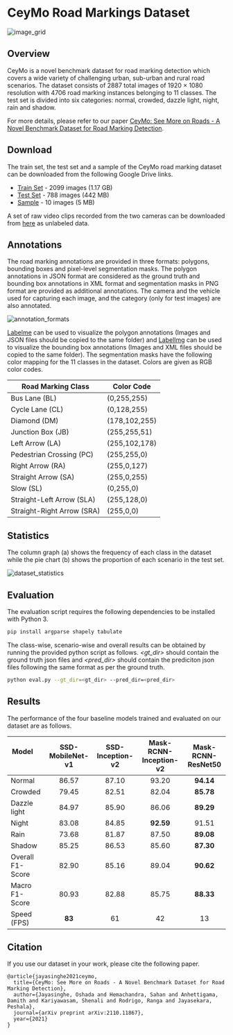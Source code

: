 # CeyMo Road Markings Dataset

![image_grid](https://github.com/oshadajay/CeyMo-Test/blob/main/figures/image_grid.png)

## Overview

CeyMo is a novel benchmark dataset for road marking detection which covers a wide variety of challenging urban, sub-urban and rural road scenarios. 
The dataset consists of 2887 total images of 1920 &times; 1080 resolution with 4706 road marking instances belonging to 11 classes. 
The test set is divided into six categories: normal, crowded, dazzle light, night, rain and shadow.

For more details, please refer to our paper [CeyMo: See More on Roads - A Novel Benchmark Dataset for Road Marking Detection](https://arxiv.org/abs/2110.11867).

## Download

The train set, the test set and a sample of the CeyMo road marking dataset can be downloaded from the following Google Drive links.
* [Train Set](https://drive.google.com/file/d/1-TDEfGXtEQ4s037M_ynmV6aiOfNp2NZv/) - 2099 images (1.17 GB)
* [Test Set](https://drive.google.com/file/d/1YhWld3kxR5Ahz4Q-hy61UKI0KN_so9fa/) - 788 images (442 MB)
* [Sample](https://drive.google.com/file/d/1XSHT6v3PNA8Z38F542OGWTTosfQtEcFr/) - 10 images (5 MB)

A set of raw video clips recorded from the two cameras can be downloaded from [here](https://drive.google.com/drive/folders/1cjlMDGeM4twNo33959_urmiL3gKx36jC?) as unlabeled data.

## Annotations

The road marking annotations are provided in three formats: polygons, bounding boxes and pixel-level segmentation masks.
The polygon annotations in JSON format are considered as the ground truth and bounding box annotations in XML format and segmentation masks in PNG format are provided as additional annotations. 
The camera and the vehicle used for capturing each image, and the category (only for test images) are also annotated. 

![annotation_formats](https://github.com/oshadajay/CeyMo-Test/blob/main/figures/annotation_formats.png)

[Labelme](https://github.com/wkentaro/labelme) can be used to visualize the polygon annotations (Images and JSON files should be copied to the same folder) and [LabelImg](https://github.com/tzutalin/labelImg) can be used to visualize the bounding box annotations (Images and XML files should be copied to the same folder).
The segmentation masks have the following color mapping for the 11 classes in the dataset. Colors are given as RGB color codes.

| Road Marking Class             |  Color Code  |
|--------------------------------|---------------|
| Bus Lane (BL)	                 | (0,255,255)   |
| Cycle Lane (CL)                | (0,128,255)   |
| Diamond (DM)                   | (178,102,255) |
| Junction Box (JB)              | (255,255,51) |
| Left Arrow (LA)                | (255,102,178) |
| Pedestrian Crossing (PC)	     | (255,255,0)   |
| Right Arrow (RA)               | (255,0,127)   |
| Straight Arrow (SA)	         | (255,0,255)   |
| Slow (SL)	                     | (0,255,0)     |
| Straight-Left Arrow (SLA)	     | (255,128,0)   |
| Straight-Right Arrow (SRA)	 | (255,0,0)     |

## Statistics

The column graph (a) shows the frequency of each class in the dataset while the pie chart (b) shows the proportion of each scenario in the test set.

![dataset_statistics](https://github.com/oshadajay/CeyMo-Test/blob/main/figures/dataset_statistics.png)

## Evaluation

The evaluation script requires the following dependencies to be installed with Python 3.

```bash
pip install argparse shapely tabulate
```

The class-wise, scenario-wise and overall results can be obtained by running the provided python script as follows. *<gt_dir>* should
contain the ground truth json files and *<pred_dir>* should contain the prediciton json files following the same format as per the ground truth.

```bash
python eval.py --gt_dir=<gt_dir> --pred_dir=<pred_dir>
```

## Results

The performance of the four baseline models trained and evaluated on our dataset are as follows.

|Model &nbsp; &nbsp; &nbsp; &nbsp; &nbsp; &nbsp;&nbsp; &nbsp; &nbsp; &nbsp;  | SSD-MobileNet-v1 | SSD-Inception-v2 | Mask-RCNN-Inception-v2 | Mask-RCNN-ResNet50 |
|----------|:------------------:|:-----------------:|:----------------------:|:------------------:|
|Normal|86.57|87.10|93.20|**94.14**|
|Crowded |79.45|82.51|82.04|**85.78**|
|Dazzle light|84.97|85.90|86.06|**89.29**|
|Night|83.08|84.85|**92.59**|91.51|
|Rain|73.68|81.87|87.50|**89.08**|
|Shadow|85.25|86.53|85.60|**87.30**|
|Overall F1-Score|82.90|85.16|89.04|**90.62**|
|Macro F1-Score|80.93|82.88|85.75|**88.33**|
|Speed (FPS)|**83**|61|42|13|

## Citation

If you use our dataset in your work, please cite the following paper.
```
@article{jayasinghe2021ceymo,
  title={CeyMo: See More on Roads - A Novel Benchmark Dataset for Road Marking Detection},
  author={Jayasinghe, Oshada and Hemachandra, Sahan and Anhettigama, Damith and Kariyawasam, Shenali and Rodrigo, Ranga and Jayasekara, Peshala},
  journal={arXiv preprint arXiv:2110.11867},
  year={2021}
}
```



